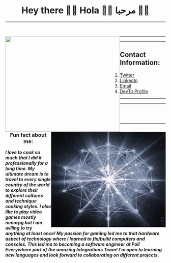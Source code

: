 <div align="center">
  <h1>Hey there 👋🏼 Hola 👋🏼 مرحبا 👋🏼</h1>
</div>

---
<br>

<div>
  <p>
    <img align="left" width="360" height="300" src="https://www.universal-rights.org/wp-content/uploads/2019/09/30212411048_2a1d7200e2_z-1.jpg">
    <img align="right" width="360" height="300" src="https://github.com/HadyM/Intro-to-Terminal/blob/main/Assets/NIbp.gif"  title="Github">
  </p>
</div>

---
---

## Contact Information:
  <div>
    <ol>
      <li>
        <a href="https://twitter.com/Hady_Mohamed_87">Twitter</a>
      </li>
      <li>
        <a href="https://www.linkedin.com/in/hady-mohamed-swe">LinkedIn</a>
      </li>
      <li>
        <a href="mailto:devhady87@gmail.com">Email</a>
      </li>
      <li>
        <a href="https://dev.to/hadym">DevTo Profile</a>
      </li>
  </ol>
  </div>
  
---
---
<br>
<br>

---
<div align="center">
  <h3>Fun fact about me:</h3>
</div>
 
<strong><em>I love to cook so much that I did it professionally for a long time. My ultimate dream is to travel to every single country of the world to explore their different cultures and technique cooking styles. 
I also like to play video games mostly mmorpg but I am willing to try anything at least once! My passion for gaming led me to that hardware aspect of technology where I learned to fix/build computers and consoles. This led me to becoming a software engineer at Poll Everywhere part of the amazing Integrations Team! I'm open to learning new languages and look forward to collaborating on different projects.</em></strong>
  





<!--
**HadyM/HadyM** is a ✨ _special_ ✨ repository because its `README.md` (this file) appears on your GitHub profile.

Here are some ideas to get you started:

- 🔭 I’m currently working on ...
- 🌱 I’m currently learning ...
- 👯 I’m looking to collaborate on ...
- 🤔 I’m looking for help with ...
- 💬 Ask me about ...
- 📫 How to reach me: ...
- 😄 Pronouns: ...
- ⚡ Fun fact: ...
-->
